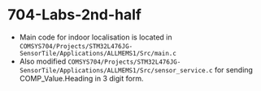 # 704-Labs-2nd-half
- Main code for indoor localisation is located in `COMSYS704/Projects/STM32L476JG-SensorTile/Applications/ALLMEMS1/Src/main.c`
- Also modified `COMSYS704/Projects/STM32L476JG-SensorTile/Applications/ALLMEMS1/Src/sensor_service.c` for sending COMP_Value.Heading in 3 digit form.
